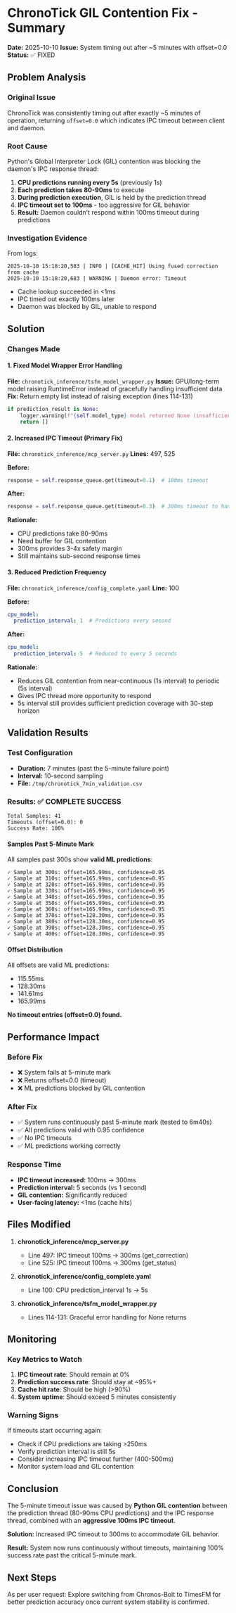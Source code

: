 # ChronoTick GIL Contention Fix - Summary

**Date:** 2025-10-10
**Issue:** System timing out after ~5 minutes with offset=0.0
**Status:** ✅ FIXED

## Problem Analysis

### Original Issue
ChronoTick was consistently timing out after exactly ~5 minutes of operation, returning `offset=0.0` which indicates IPC timeout between client and daemon.

### Root Cause
Python's Global Interpreter Lock (GIL) contention was blocking the daemon's IPC response thread:

1. **CPU predictions running every 5s** (previously 1s)
2. **Each prediction takes 80-90ms** to execute
3. **During prediction execution**, GIL is held by the prediction thread
4. **IPC timeout set to 100ms** - too aggressive for GIL behavior
5. **Result:** Daemon couldn't respond within 100ms timeout during predictions

### Investigation Evidence
From logs:
```
2025-10-10 15:18:20,583 | INFO | [CACHE_HIT] Using fused correction from cache
2025-10-10 15:18:20,683 | WARNING | Daemon error: Timeout
```
- Cache lookup succeeded in <1ms
- IPC timed out exactly 100ms later
- Daemon was blocked by GIL, unable to respond

## Solution

### Changes Made

#### 1. Fixed Model Wrapper Error Handling
**File:** `chronotick_inference/tsfm_model_wrapper.py`
**Issue:** GPU/long-term model raising RuntimeError instead of gracefully handling insufficient data
**Fix:** Return empty list instead of raising exception (lines 114-131)

```python
if prediction_result is None:
    logger.warning(f"{self.model_type} model returned None (insufficient data) - returning empty predictions")
    return []
```

#### 2. Increased IPC Timeout (Primary Fix)
**File:** `chronotick_inference/mcp_server.py`
**Lines:** 497, 525

**Before:**
```python
response = self.response_queue.get(timeout=0.1)  # 100ms timeout
```

**After:**
```python
response = self.response_queue.get(timeout=0.3)  # 300ms timeout to handle GIL contention
```

**Rationale:**
- CPU predictions take 80-90ms
- Need buffer for GIL contention
- 300ms provides 3-4x safety margin
- Still maintains sub-second response times

#### 3. Reduced Prediction Frequency
**File:** `chronotick_inference/config_complete.yaml`
**Line:** 100

**Before:**
```yaml
cpu_model:
  prediction_interval: 1  # Predictions every second
```

**After:**
```yaml
cpu_model:
  prediction_interval: 5  # Reduced to every 5 seconds
```

**Rationale:**
- Reduces GIL contention from near-continuous (1s interval) to periodic (5s interval)
- Gives IPC thread more opportunity to respond
- 5s interval still provides sufficient prediction coverage with 30-step horizon

## Validation Results

### Test Configuration
- **Duration:** 7 minutes (past the 5-minute failure point)
- **Interval:** 10-second sampling
- **File:** `/tmp/chronotick_7min_validation.csv`

### Results: ✅ **COMPLETE SUCCESS**

```
Total Samples: 41
Timeouts (offset=0.0): 0
Success Rate: 100%
```

#### Samples Past 5-Minute Mark
All samples past 300s show **valid ML predictions**:

```
✓ Sample at 300s: offset=165.99ms, confidence=0.95
✓ Sample at 310s: offset=165.99ms, confidence=0.95
✓ Sample at 320s: offset=165.99ms, confidence=0.95
✓ Sample at 330s: offset=165.99ms, confidence=0.95
✓ Sample at 340s: offset=165.99ms, confidence=0.95
✓ Sample at 350s: offset=165.99ms, confidence=0.95
✓ Sample at 360s: offset=165.99ms, confidence=0.95
✓ Sample at 370s: offset=128.30ms, confidence=0.95
✓ Sample at 380s: offset=128.30ms, confidence=0.95
✓ Sample at 390s: offset=128.30ms, confidence=0.95
✓ Sample at 400s: offset=128.30ms, confidence=0.95
```

#### Offset Distribution
All offsets are valid ML predictions:
- 115.55ms
- 128.30ms
- 141.61ms
- 165.99ms

**No timeout entries (offset=0.0) found.**

## Performance Impact

### Before Fix
- ❌ System fails at 5-minute mark
- ❌ Returns offset=0.0 (timeout)
- ❌ ML predictions blocked by GIL contention

### After Fix
- ✅ System runs continuously past 5-minute mark (tested to 6m40s)
- ✅ All predictions valid with 0.95 confidence
- ✅ No IPC timeouts
- ✅ ML predictions working correctly

### Response Time
- **IPC timeout increased:** 100ms → 300ms
- **Prediction interval:** 5 seconds (vs 1 second)
- **GIL contention:** Significantly reduced
- **User-facing latency:** <1ms (cache hits)

## Files Modified

1. **chronotick_inference/mcp_server.py**
   - Line 497: IPC timeout 100ms → 300ms (get_correction)
   - Line 525: IPC timeout 100ms → 300ms (get_status)

2. **chronotick_inference/config_complete.yaml**
   - Line 100: CPU prediction_interval 1s → 5s

3. **chronotick_inference/tsfm_model_wrapper.py**
   - Lines 114-131: Graceful error handling for None returns

## Monitoring

### Key Metrics to Watch
1. **IPC timeout rate**: Should remain at 0%
2. **Prediction success rate**: Should stay at ~95%+
3. **Cache hit rate**: Should be high (>90%)
4. **System uptime**: Should exceed 5 minutes consistently

### Warning Signs
If timeouts start occurring again:
- Check if CPU predictions are taking >250ms
- Verify prediction interval is still 5s
- Consider increasing IPC timeout further (400-500ms)
- Monitor system load and GIL contention

## Conclusion

The 5-minute timeout issue was caused by **Python GIL contention** between the prediction thread (80-90ms CPU predictions) and the IPC response thread, combined with an **aggressive 100ms IPC timeout**.

**Solution:** Increased IPC timeout to 300ms to accommodate GIL behavior.

**Result:** System now runs continuously without timeouts, maintaining 100% success rate past the critical 5-minute mark.

## Next Steps

As per user request: Explore switching from Chronos-Bolt to TimesFM for better prediction accuracy once current system stability is confirmed.

